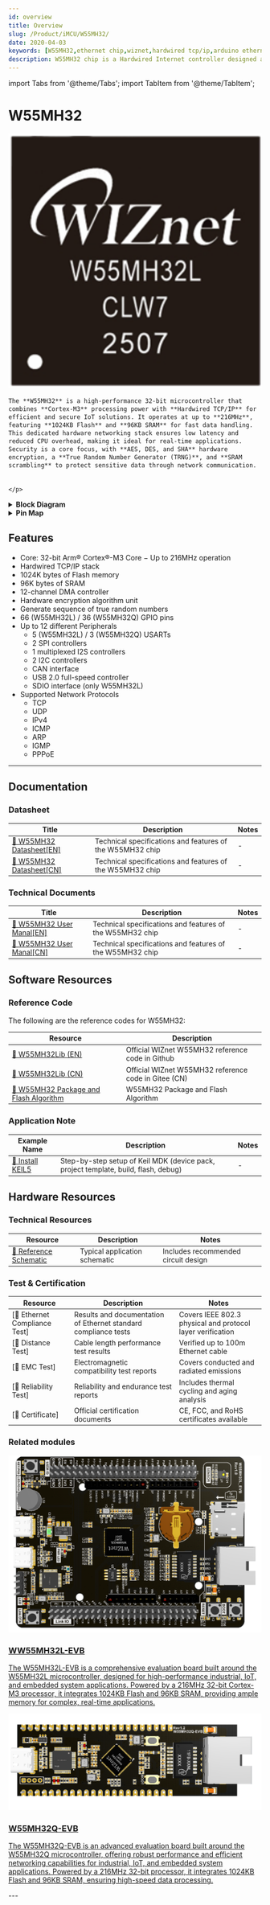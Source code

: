 ```yaml
---
id: overview
title: Overview
slug: /Product/iMCU/W55MH32/
date: 2020-04-03
keywords: [W55MH32,ethernet chip,wiznet,hardwired tcp/ip,arduino ethernet,pico ethernet]
description: W55MH32 chip is a Hardwired Internet controller designed as a full hardwired TCP/IP stack with WIZnet technology
---
```

import Tabs from '@theme/Tabs';
import TabItem from '@theme/TabItem';

# W55MH32
<div className="main_intro"> 
  <div className="main_intro_image">
    <img src="/img/products/W55MH32/W55MH32L.png" width="550" />
  </div>
  <div className="w5500-text">
    <p>

    The **W55MH32** is a high-performance 32-bit microcontroller that combines **Cortex-M3** processing power with **Hardwired TCP/IP** for efficient and secure IoT solutions. It operates at up to **216MHz**, featuring **1024KB Flash** and **96KB SRAM** for fast data handling. This dedicated hardware networking stack ensures low latency and reduced CPU overhead, making it ideal for real-time applications. Security is a core focus, with **AES, DES, and SHA** hardware encryption, a **True Random Number Generator (TRNG)**, and **SRAM scrambling** to protect sensitive data through network communication.


    </p>
  </div>
</div>

<details>
<summary><b>Block Diagram</b></summary> 

![Block diagram](\img\products\W55MH32\Block_Diagram.png)

</details>

<details>
<summary><b>Pin Map</b></summary> 
<img src="/assets/images/W55MH32L_Pin_assignment-b382cf3b2d3217054a0af58f0f633f06.png" alt="W55MH32_Pin_Map" width="500"/>


</details>


## Features

- Core: 32-bit Arm® Cortex®-M3 Core  − Up to 216MHz operation  
- Hardwired TCP/IP stack
- 1024K bytes of Flash memory  
- 96K bytes of SRAM
- 12-channel DMA controller
- Hardware encryption algorithm unit 
- Generate sequence of true random  numbers
- 66 (W55MH32L) /  36 (W55MH32Q) GPIO pins
- Up to 12 different Peripherals
  - 5 (W55MH32L) / 3 (W55MH32Q) USARTs
  - 2 SPI controllers
  - 1 multiplexed I2S controllers
  - 2 I2C controllers
  - CAN interface
  - USB 2.0 full-speed controller
  - SDIO interface (only W55MH32L) 
- Supported Network Protocols
  - TCP
  - UDP
  - IPv4
  - ICMP
  - ARP
  - IGMP
  - PPPoE
-----

## Documentation

### Datasheet

| **Title** | **Description** | **Notes** |
| --------- | --------------- | --------- |
| [📄 W55MH32 Datasheet[EN]](/img/products/W55MH32/W55MH32_Datasheet_V1.0.0_EN.pdf) | Technical specifications and features of the W55MH32 chip | - |
| [📄 W55MH32 Datasheet[CN]](/img/products/W55MH32/W55MH32_Datasheet_V1.0.0_CN.pdf) | Technical specifications and features of the W55MH32 chip | - |

### Technical Documents

| **Title** | **Description** | **Notes** |
| --------- | --------------- | --------- |
| [📄 W55MH32 User Manal[EN]](/img/products/W55MH32/W55MH32_User_Manual_V1.0.0_EN.pdf) | Technical specifications and features of the W55MH32 chip | - |
| [📄 W55MH32 User Manal[CN]](/img/products/W55MH32/W55MH32_User_manual_V1.0.0_CN.pdf) | Technical specifications and features of the W55MH32 chip | - |


## Software Resources
<Tabs groupId="software" queryString >
<TabItem value="driver" label="Driver" >

### Reference Code
The following are the reference codes for W55MH32:

| **Resource**                                                 | **Description**                                      |
| ------------------------------------------------------------ | ---------------------------------------------------- |
| [🔗 W55MH32Lib (EN)](https://github.com/Wiznet/W55MH32-Reference-code) | Official WIZnet W55MH32 reference code in Github     |
| [🔗 W55MH32Lib (CN)](https://gitee.com/wiznet-hk/W55MH32_reference_code/tree/master) | Official WIZnet W55MH32 reference code in Gitee (CN) |
| [🔗 W55MH32 Package and Flash Algorithm](\img\products\W55MH32\4.Package_files.rar) | W55MH32 Package and Flash Algorithm                  |

  </TabItem>

  <TabItem value="appnote" label="Application Note" >

### Application Note
| **Example Name** | **Description** | **Notes** |
|------------------|-----------------|-----------|
| [🔗 Install KEIL5](https://docs.wiznet.io/Product/iMCU/W55MH32/install_keil) | Step-by-step setup of Keil MDK (device pack, project template, build, flash, debug) | - |
   </TabItem>
</Tabs>

## Hardware Resources

### Technical Resources

| **Resource**           | **Description**                | **Notes**                           |
|------------------------|--------------------------------|-------------------------------------|
| [🔗 Reference Schematic](/img/products/W55MH32/W55MH32L_ref_Rev1.0_20250714.pdf)    | Typical application schematic        | Includes recommended circuit design |


### Test & Certification 

| **Resource**                | **Description**                        | **Notes**                      |
|-----------------------------|----------------------------------------|-------------------------------|
| [🔗 Ethernet Compliance Test] | Results and documentation of Ethernet standard compliance tests | Covers IEEE 802.3 physical and protocol layer verification |
| [🔗 Distance Test]              | Cable length performance test results      | Verified up to 100m Ethernet cable |
| [🔗 EMC Test]                   | Electromagnetic compatibility test reports | Covers conducted and radiated emissions |
| [🔗 Reliability Test]           | Reliability and endurance test reports     | Includes thermal cycling and aging analysis |
| [🔗 Certificate]                | Official certification documents           | CE, FCC, and RoHS certificates available |

<Tabs groupId="module" queryString>
<TabItem value="evb" label="Evaluation Boards & Related modules" default>

### Related modules

  <div className="link-card">
  <a
    href="/Product/iMCU/W55MH32/W55MH32L-evb"
    target="_blank"
    rel="noopener noreferrer"
    className="link-card-content"
  >
    <img src="/img/products/W55MH32/W55MH32L-EVB_HD.png" alt="W55MH32L-EVB_HD" />
    <div>
      <h3>WW55MH32L-EVB</h3>
      <p>
The W55MH32L-EVB is a comprehensive evaluation board built around the W55MH32L microcontroller, designed for high-performance industrial, IoT, and embedded system applications. Powered by a 216MHz 32-bit Cortex-M3 processor, it integrates 1024KB Flash and 96KB SRAM, providing ample memory for complex, real-time applications.
      </p>
    </div>
  </a>
  </div>

  <div className="link-card">
  <a
    href="/Product/iMCU/W55MH32/W55MH32Q-evb"
    target="_blank"
    rel="noopener noreferrer"
    className="link-card-content"
  >
    <img src="/img/products/W55MH32/W55MH32Q-EVB_HD.png" alt="W55MH32Q-EVB_HD" />
    <div>
      <h3>W55MH32Q-EVB</h3>
      <p>
The W55MH32Q-EVB is an advanced evaluation board built around the W55MH32Q microcontroller, offering robust performance and efficient networking capabilities for industrial, IoT, and embedded system applications. Powered by a 216MHz 32-bit processor, it integrates 1024KB Flash and 96KB SRAM, ensuring high-speed data processing. 
      </p>
    </div>
  </a>
  </div>

  </TabItem>

</Tabs>
---



[link-W55MH32L-EVB]: https://docs.wiznet.io/Product/iMCU/W55MH32/W55MH32L-evb
[link-W55MH32Q-EVB]: https://docs.wiznet.io/Product/iMCU/W55MH32/W55MH32L-evb
[link-W5100S-vs-W5100-Comparison-Sheet]: https://docs.wiznet.io/img/products/w5100s/application/w5100svsw5100_cs_v110e.pdf
[link-rp2040]: https://www.raspberrypi.org/products/rp2040/
[link-rp2350]: https://www.raspberrypi.com/products/rp2350/
[link-w5100s]: https://docs.wiznet.io/Product/iEthernet/W5100S/overview
[link-w5500]: https://docs.wiznet.io/Product/iEthernet/W5500/overview
[link-w6100]: https://docs.wiznet.io/Product/iEthernet/W6100/overview
[link-w6300]: https://docs.wiznet.io/Product/iEthernet/W6300/overview
[link-wiznet_ethernet_chips]: https://docs.wiznet.io/Product/iEthernet#product-family
[link-w55rp20-evb-pico]: https://docs.wiznet.io/Product/iMCU/W55RP20/w55rp20-evb-pico
[link-raspberry_pi_pico]: https://www.raspberrypi.com/products/raspberry-pi-pico/
[link-wiznet_ethernet_hat]: https://docs.wiznet.io/Product/Open-Source-Hardware/wiznet_ethernet_hat
[link-w5100s-evb-pico]: https://docs.wiznet.io/Product/iEthernet/W5100S/w5100s-evb-pico
[link-w5500-evb-pico]: https://docs.wiznet.io/Product/iEthernet/W5500/w5500-evb-pico
[link-w6100-evb-pico]: https://docs.wiznet.io/Product/iEthernet/W6100/w6100-evb-pico
[link-w6300-evb-pico]: https://docs.wiznet.io/Product/iEthernet/W6300/w6300-evb-pico
[link-w5500-evb-pico2]: https://docs.wiznet.io/Product/iEthernet/W5500/w5500-evb-pico2
[link-w5100s-evb-pico2]: https://docs.wiznet.io/Product/iEthernet/W5100S/w5100s-evb-pico2